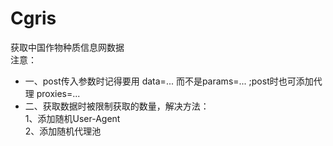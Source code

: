 # Cgris  
获取中国作物种质信息网数据  
注意：  
* 一、post传入参数时记得要用 data=... 而不是params=... ;post时也可添加代理 proxies=...  
* 二、获取数据时被限制获取的数量，解决方法：  
    1、添加随机User-Agent  
    2、添加随机代理池
